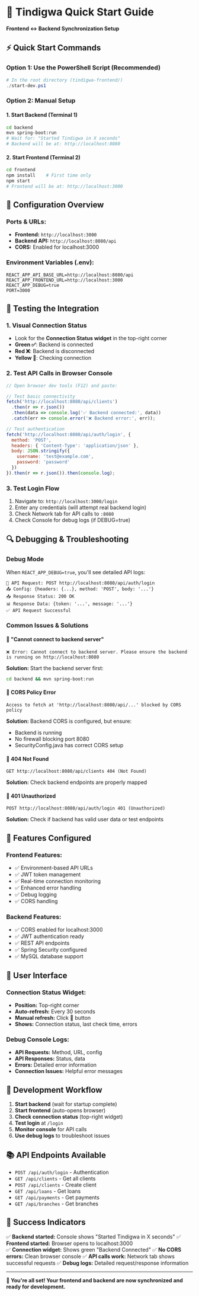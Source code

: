 # 🚀 Tindigwa Quick Start Guide

**Frontend ↔ Backend Synchronization Setup**

## ⚡ **Quick Start Commands**

### **Option 1: Use the PowerShell Script (Recommended)**
```powershell
# In the root directory (tindigwa-frontend/)
./start-dev.ps1
```

### **Option 2: Manual Setup**

#### **1. Start Backend (Terminal 1)**
```bash
cd backend
mvn spring-boot:run
# Wait for: "Started Tindigwa in X seconds"
# Backend will be at: http://localhost:8080
```

#### **2. Start Frontend (Terminal 2)**
```bash
cd frontend
npm install    # First time only
npm start
# Frontend will be at: http://localhost:3000
```

## 🔧 **Configuration Overview**

### **Ports & URLs:**
- **Frontend:** `http://localhost:3000`
- **Backend API:** `http://localhost:8080/api`
- **CORS:** Enabled for localhost:3000

### **Environment Variables (.env):**
```env
REACT_APP_API_BASE_URL=http://localhost:8080/api
REACT_APP_FRONTEND_URL=http://localhost:3000
REACT_APP_DEBUG=true
PORT=3000
```

## 🎯 **Testing the Integration**

### **1. Visual Connection Status**
- Look for the **Connection Status widget** in the top-right corner
- **Green ✅**: Backend is connected
- **Red ❌**: Backend is disconnected
- **Yellow 🔄**: Checking connection

### **2. Test API Calls in Browser Console**
```javascript
// Open browser dev tools (F12) and paste:

// Test basic connectivity
fetch('http://localhost:8080/api/clients')
  .then(r => r.json())
  .then(data => console.log('✅ Backend connected:', data))
  .catch(err => console.error('❌ Backend error:', err));

// Test authentication
fetch('http://localhost:8080/api/auth/login', {
  method: 'POST',
  headers: { 'Content-Type': 'application/json' },
  body: JSON.stringify({
    username: 'test@example.com',
    password: 'password'
  })
}).then(r => r.json()).then(console.log);
```

### **3. Test Login Flow**
1. Navigate to: `http://localhost:3000/login`
2. Enter any credentials (will attempt real backend login)
3. Check Network tab for API calls to `:8080`
4. Check Console for debug logs (if DEBUG=true)

## 🔍 **Debugging & Troubleshooting**

### **Debug Mode**
When `REACT_APP_DEBUG=true`, you'll see detailed API logs:
```
🔗 API Request: POST http://localhost:8080/api/auth/login
📤 Config: {headers: {...}, method: 'POST', body: '...'}
📥 Response Status: 200 OK
📊 Response Data: {token: '...', message: '...'}
✅ API Request Successful
```

### **Common Issues & Solutions**

#### **🚨 "Cannot connect to backend server"**
```
❌ Error: Cannot connect to backend server. Please ensure the backend is running on http://localhost:8080
```
**Solution:** Start the backend server first:
```bash
cd backend && mvn spring-boot:run
```

#### **🚨 CORS Policy Error**
```
Access to fetch at 'http://localhost:8080/api/...' blocked by CORS policy
```
**Solution:** Backend CORS is configured, but ensure:
- Backend is running
- No firewall blocking port 8080
- SecurityConfig.java has correct CORS setup

#### **🚨 404 Not Found**
```
GET http://localhost:8080/api/clients 404 (Not Found)
```
**Solution:** Check backend endpoints are properly mapped

#### **🚨 401 Unauthorized**
```
POST http://localhost:8080/api/auth/login 401 (Unauthorized)
```
**Solution:** Check if backend has valid user data or test endpoints

## 🎪 **Features Configured**

### **Frontend Features:**
- ✅ Environment-based API URLs
- ✅ JWT token management
- ✅ Real-time connection monitoring
- ✅ Enhanced error handling
- ✅ Debug logging
- ✅ CORS handling

### **Backend Features:**
- ✅ CORS enabled for localhost:3000
- ✅ JWT authentication ready
- ✅ REST API endpoints
- ✅ Spring Security configured
- ✅ MySQL database support

## 📱 **User Interface**

### **Connection Status Widget:**
- **Position:** Top-right corner
- **Auto-refresh:** Every 30 seconds
- **Manual refresh:** Click 🔄 button
- **Shows:** Connection status, last check time, errors

### **Debug Console Logs:**
- **API Requests:** Method, URL, config
- **API Responses:** Status, data
- **Errors:** Detailed error information
- **Connection Issues:** Helpful error messages

## 🚀 **Development Workflow**

1. **Start backend** (wait for startup complete)
2. **Start frontend** (auto-opens browser)
3. **Check connection status** (top-right widget)
4. **Test login** at `/login`
5. **Monitor console** for API calls
6. **Use debug logs** to troubleshoot issues

## 📚 **API Endpoints Available**

- `POST /api/auth/login` - Authentication
- `GET /api/clients` - Get all clients  
- `POST /api/clients` - Create client
- `GET /api/loans` - Get loans
- `GET /api/payments` - Get payments
- `GET /api/branches` - Get branches

## 🎯 **Success Indicators**

✅ **Backend started:** Console shows "Started Tindigwa in X seconds"
✅ **Frontend started:** Browser opens to localhost:3000  
✅ **Connection widget:** Shows green "Backend Connected"
✅ **No CORS errors:** Clean browser console
✅ **API calls work:** Network tab shows successful requests
✅ **Debug logs:** Detailed request/response information

---

**🎉 You're all set! Your frontend and backend are now synchronized and ready for development.**
